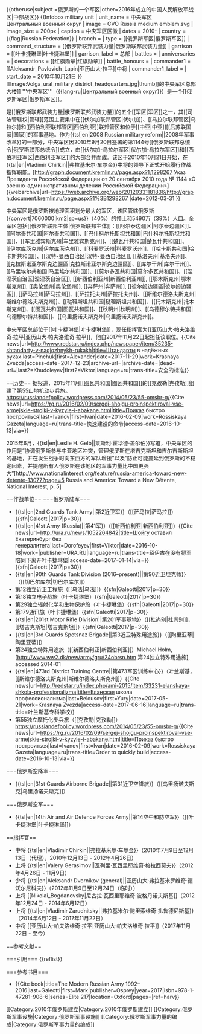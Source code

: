{{otheruse|subject =俄罗斯的一个军区|other=2016年成立的中国人民解放军战区|中部战区}}
{{Infobox military unit
| unit_name = 中央军区<br>Центральный военный округ
| image = СVO Russia medium emblem.svg
| image_size = 200px
| caption = 中央军区区徽
| dates = 2010-
| country = {{flag|Russian Federation}}
| branch = 
| type = [[俄罗斯军区|俄罗斯军区]]
| command_structure = [[俄罗斯联邦武装力量|俄罗斯联邦武装力量]]
| garrison = [[叶卡捷琳堡|叶卡捷琳堡]]
| garrison_label = 总部
| battles = 
| anniversaries = 
| decorations = [[红旗勋章|红旗勋章]]
| battle_honours = <!-- 指挥官 -->
| commander1 = [[Aleksandr_Pavlovich_Lapin|亚历山大·拉平]]中将
| commander1_label = 
| start_date = 2010年10月21日
}}
[[Image:Volga_ural_military_district_headquarters.jpg|thumb]]的中央军区总部大楼]]
'''中央军区'''（{{lang-ru|Центральный военный округ}}）是一个[[俄罗斯军区|俄罗斯军区]]。

是[[俄罗斯联邦武装力量|俄罗斯联邦武装力量]]的五个[[军区|军区]]之一，其[[司法管辖权|管辖]]范围主要集中在[[伏尔加联邦管区|伏尔加]]、[[乌拉尔联邦管区|乌拉尔]]和[[西伯利亚联邦管区|西伯利亚]]联邦管区和位于[[中亚|中亚]][[后苏联国家|国家]]的军事基地。作为{{tsl|en|2008 Russian military reform||2008年军事改革}}的一部分，中央军区因2010年9月20日签署的第1144号[[俄罗斯联邦总统令|俄罗斯联邦总统令]]成立，由[[伏尔加-乌拉尔军区|伏尔加-乌拉尔军区]]和[[西伯利亚军区|西伯利亚军区]]的大部合并而成。该区于2010年10月21日开始，在{{tsl|en|Vladimir Chirkin||弗拉基米尔·车尔金}}中将的领导下正式开始履行作战指挥职能。<ref name="autogenerated1">[http://graph.document.kremlin.ru/page.aspx?1;1298267 Указ Президента Российской Федерации от 20 сентября 2010 года № 1144 «О военно-административном делении Российской Федерации»] {{webarchive|url=https://web.archive.org/web/20120331181836/http://graph.document.kremlin.ru/page.aspx?1%3B1298267 |date=2012-03-31 }}</ref> 

中央军区是俄罗斯按地理面积划分最大的军区，该区管辖俄罗斯{{convert|7060000|km2|sp=us}}（40%）的领土和5490万（39%）人口。全军区包括[[俄罗斯联邦主体|俄罗斯联邦主体]]：[[阿尔泰边疆区|阿尔泰边疆区]]、[[阿尔泰共和国|阿尔泰共和国]]、[[巴什科尔托斯坦共和国|巴什科尔托斯坦共和国]]、[[车里雅宾斯克州|车里雅宾斯克州]]、[[楚瓦什共和国|楚瓦什共和国]]、[[伊尔库茨克州|伊尔库茨克州]]、[[科麦罗沃州|科麦罗沃州]]、[[哈卡斯共和国|哈卡斯共和国]]、[[汉特-曼西自治区|汉特-曼西自治区]], [[基洛夫州|基洛夫州]]、[[克拉斯诺亚尔斯克边疆區|克拉斯诺亚尔斯克边疆區]]、[[库尔干州|库尔干州]]、[[马里埃尔共和国|马里埃尔共和国]]、[[莫尔多瓦共和国|莫尔多瓦共和国]]、[[涅涅茨自治区|涅涅茨自治区]], [[新西伯利亚州|新西伯利亚州]], [[鄂木斯克州|鄂木斯克州]], [[奥伦堡州|奥伦堡州]], [[奔萨州|奔萨州]], [[彼尔姆边疆區|彼尔姆边疆區]], [[萨马拉州|萨马拉州]]、[[萨拉托夫州|萨拉托夫州]]、[[斯维尔德洛夫斯克州|斯维尔德洛夫斯克州]]、[[鞑靼斯坦共和国|鞑靼斯坦共和国]]、[[托木斯克州|托木斯克州]]、[[图瓦共和国|图瓦共和国]]、[[秋明州|秋明州]]、[[乌德穆尔特共和国|乌德穆尔特共和国]]、[[乌里扬诺夫斯克州|乌里扬诺夫斯克州]]。

中央军区总部位于[[叶卡捷琳堡|叶卡捷琳堡]]，现任指挥官为[[亚历山大·帕夫洛维奇·拉平|亚历山大·帕夫洛维奇·拉平]]，他自2017年11月22日起担任该职位。<ref>{{Cite news|url=http://www.redstar.ru/index.php/newspaper/item/35235-shtandarty-v-nadjozhnykh-rukakh|title=Штандарты в надёжных руках|last=Pinchuk|first=Alexander|date=2017-11-29|work=Krasnaya Zvezda|access-date=2017-12-23|archive-url=|archive-date=|dead-url=|last2=Khudoleyev|first2=Viktor|language=ru|trans-title=安全的标准}}</ref>

==历史==
据报道，2015年11月[[图瓦共和国|图瓦共和国]]的[[克孜勒|克孜勒]]组建了第55山地机动步兵旅。<ref>https://russiandefpolicy.wordpress.com/2014/05/23/55-omsbr-g/</ref><ref>{{Cite news|url=https://rg.ru/2016/02/09/sergej-shojgu-proinspektiroval-vse-armejskie-strojki-v-kyzyle-i-abakane.html|title=Приказ быстро построиться|last=Ivanov|first=Ivan|date=2016-02-09|work=Rossiskaya Gazeta|language=ru|trans-title=快速建设的命令|access-date=2016-10-13|via=}}</ref>

2015年6月，{{tsl|en|Leslie H. Gelb||莱斯利·霍华德·盖尔伯}}写道，中央军区的作用是“协调俄罗斯参与中亚地区冲突，管理俄罗斯在塔吉克斯坦和吉尔吉斯斯坦的基地，并在发生战争时向东西方的军队增援”以及“防止可能蔓延到俄罗斯的不稳定因素，并提醒所有人俄罗斯在该地区的军事力量比中国更强大”<ref>[http://www.nationalinterest.org/feature/russia-america-toward-new-detente-13077?page=5 Russia and America: Toward a New Détente, National Interest, p. 5]</ref>

==作战单位==
===俄罗斯陆军===
* {{tsl|en|2nd Guards Tank Army||第2近卫军}}（[[萨马拉|萨马拉]]）{{sfn|Galeotti|2017|p=30}}
* {{tsl|en|41st Army (Russia)||第41军}}（[[新西伯利亚|新西伯利亚]]）<ref>{{Cite news|url=http://ura.ru/news/1052264842|title=Шойгу оставил Екатеринбург без генералитета|last=Dorofeyev|first=Viktor|date=2016-10-18|work=|publisher=URA.RU|language=ru|trans-title=绍伊古在没有将军陪同下离开叶卡捷琳堡|access-date=2017-01-14|via=}}</ref>{{sfn|Galeotti|2017|p=30}}
* {{tsl|en|90th Guards Tank Division (2016–present)||第90近卫坦克师}}（[[切巴尔库尔|切巴尔库尔]]）
* 第12独立近卫工程旅（[[乌法|乌法]]）{{sfn|Galeotti|2017|p=30}}
* 第18独立电子战旅（叶卡捷琳堡）{{sfn|Galeotti|2017|p=30}}
* 第29独立辐射化学和生物保护旅（叶卡捷琳堡）{{sfn|Galeotti|2017|p=30}}
* 第179通讯旅（叶卡捷琳堡）{{sfn|Galeotti|2017|p=30}}
* {{tsl|en|201st Motor Rifle Division||第201军事基地}}（[[杜尚别|杜尚别]]，[[塔吉克斯坦|塔吉克斯坦]]）{{sfn|Galeotti|2017|p=30}}
* {{tsl|en|3rd Guards Spetsnaz Brigade||第3近卫特殊用途旅}}（[[陶里亚蒂|陶里亚蒂]]）
* 第24独立特殊用途旅（[[新西伯利亚|新西伯利亚]]）<ref>Michael Holm, [http://www.ww2.dk/new/army/gru/24obrsn.htm 第24独立特殊用途旅], accessed 2014-01</ref>
* {{tsl|en|473rd District Training Centre||第473军区训练中心}}（叶兰斯基，[[斯维尔德洛夫斯克州|斯维尔德洛夫斯克州]]）<ref>{{Cite news|url=http://redstar.ru/index.php/ami-2015/item/33231-elanskaya-shkola-professionalizma|title=Еланская школа профессионализма|last=Belousov|first=Yury|date=2017-05-21|work=Krasnaya Zvezda|access-date=2017-06-16|language=ru|trans-title=叶兰斯基专科学校}}</ref>
* 第55独立摩托化步兵旅（[[克孜勒|克孜勒]]）<ref>https://russiandefpolicy.wordpress.com/2014/05/23/55-omsbr-g/</ref><ref>{{Cite news|url=https://rg.ru/2016/02/09/sergej-shojgu-proinspektiroval-vse-armejskie-strojki-v-kyzyle-i-abakane.html|title=Приказ быстро построиться|last=Ivanov|first=Ivan|date=2016-02-09|work=Rossiskaya Gazeta|language=ru|trans-title=Order to quickly build|access-date=2016-10-13|via=}}</ref>

===俄罗斯空降军===
* {{tsl|en|31st Guards Airborne Brigade||第31近卫空降旅}}（[[乌里扬诺夫斯克|乌里扬诺夫斯克]]）

===俄罗斯空军===
* {{tsl|en|14th Air and Air Defence Forces Army||第14空中和防空军}}（[[叶卡捷琳堡|叶卡捷琳堡]]）

==指挥官==
* 中将 {{tsl|en|Vladimir Chirkin||弗拉基米尔·车尔金}}（2010年7月9日至12月13日（代理），2010年12月13日 - 2012年4月26日）
* 上将 {{tsl|en|Valery Gerasimov||瓦列里·瓦西里耶维奇·格拉西莫夫}}（2012年4月26日 - 11月9日）
* 少将 {{tsl|en|Aleksandr Dvornikov (general)||亚历山大·弗拉基米罗维奇·德沃尔尼科夫}}（2012年11月9日至12月24日（临时））
* 上将 [[Nikolai_Bogdanovsky|尼古拉·瓦西里耶维奇·波格丹诺夫斯基]]（2012年12月24日 - 2014年6月12日）
* 上将 {{tsl|en|Vladimir Zarudnitsky||弗拉基米尔·鲍里索维奇·扎鲁德尼斯基}}（2014年6月12日 - 2017年11月22日）
* 中将 [[亚历山大·帕夫洛维奇·拉平|亚历山大·帕夫洛维奇·拉平]]（2017年11月22日 - 至今）

==参考文献==

===引用===
{{reflist}}

===参考书目===
* {{Cite book|title=The Modern Russian Army 1992–2016|last=Galeotti|first=Mark|publisher=Osprey|year=2017|isbn=978-1-47281-908-6|series=Elite 217|location=Oxford|pages=|ref=harv}}

[[Category:2010年俄罗斯建立|Category:2010年俄罗斯建立]]
[[Category:俄罗斯军事设施|Category:俄罗斯军事设施]]
[[Category:俄罗斯军事力量的编成|Category:俄罗斯军事力量的编成]]